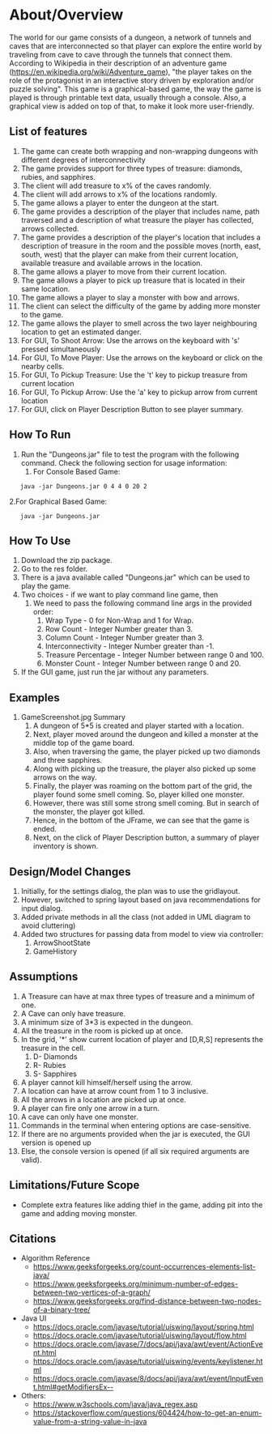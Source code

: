 # About/Overview

The world for our game consists of a dungeon, a network of tunnels and caves that are interconnected
so that player can explore the entire world by traveling from cave to cave through the tunnels that
connect them. According to Wikipedia in their description of an adventure
game (<https://en.wikipedia.org/wiki/Adventure_game>), "the player takes on the role of the
protagonist in an interactive story driven by exploration and/or puzzle solving". This game is a
graphical-based game, the way the game is played is through printable text data, usually through a
console. Also, a graphical view is added on top of that, to make it look more user-friendly.

## List of features

1. The game can create both wrapping and non-wrapping dungeons with different degrees of
   interconnectivity
2. The game provides support for three types of treasure: diamonds, rubies, and sapphires.
3. The client will add treasure to x% of the caves randomly.
4. The client will add arrows to x% of the locations randomly.
5. The game allows a player to enter the dungeon at the start.
6. The game provides a description of the player that includes name, path traversed and a
   description of what treasure the player has collected, arrows collected.
7. The game provides a description of the player's location that includes a description of treasure
   in the room and the possible moves (north, east, south, west) that the player can make from their
   current location, available treasure and available arrows in the location.
8. The game allows a player to move from their current location.
9. The game allows a player to pick up treasure that is located in their same location.
10. The game allows a player to slay a monster with bow and arrows.
11. The client can select the difficulty of the game by adding more monster to the game.
12. The game allows the player to smell across the two layer neighbouring location to get an
    estimated danger.
13. For GUI, To Shoot Arrow: Use the arrows on the keyboard with 's' pressed simultaneously
14. For GUI, To Move Player: Use the arrows on the keyboard or click on the nearby cells.
15. For GUI, To Pickup Treasure: Use the 't' key to pickup treasure from current location
16. For GUI, To Pickup Arrow: Use the 'a' key to pickup arrow from current location
17. For GUI, click on Player Description Button to see player summary.

## How To Run

1. Run the "Dungeons.jar" file to test the program with the following command. Check the following
   section for usage information:
    1. For Console Based Game:

```console
   java -jar Dungeons.jar 0 4 4 0 20 2
```

2.For Graphical Based Game:

```console
   java -jar Dungeons.jar
```

## How To Use

1. Download the zip package.
2. Go to the res folder.
3. There is a java available called "Dungeons.jar" which can be used to play the game.
4. Two choices - if we want to play command line game, then
    1. We need to pass the following command line args in the provided order:
        1. Wrap Type - 0 for Non-Wrap and 1 for Wrap.
        2. Row Count - Integer Number greater than 3.
        3. Column Count - Integer Number greater than 3.
        4. Interconnectivity - Integer Number greater than -1.
        5. Treasure Percentage - Integer Number between range 0 and 100.
        6. Monster Count - Integer Number between range 0 and 20.
5. If the GUI game, just run the jar without any parameters.

## Examples

1. GameScreenshot.jpg Summary
    1. A dungeon of 5*5 is created and player started with a location.
    2. Next, player moved around the dungeon and killed a monster at the middle top of the game
       board.
    3. Also, when traversing the game, the player picked up two diamonds and three sapphires.
    4. Along with picking up the treasure, the player also picked up some arrows on the way.
    5. Finally, the player was roaming on the bottom part of the grid, the player found some smell
       coming. So, player killed one monster.
    6. However, there was still some strong smell coming. But in search of the monster, the player
       got killed.
    7. Hence, in the bottom of the JFrame, we can see that the game is ended.
    8. Next, on the click of Player Description button, a summary of player inventory is shown.

## Design/Model Changes

1. Initially, for the settings dialog, the plan was to use the gridlayout.
2. However, switched to spring layout based on java recommendations for input dialog.
3. Added private methods in all the class (not added in UML diagram to avoid cluttering)
4. Added two structures for passing data from model to view via controller:
    1. ArrowShootState
    2. GameHistory

## Assumptions

1. A Treasure can have at max three types of treasure and a minimum of one.
2. A Cave can only have treasure.
3. A minimum size of 3*3 is expected in the dungeon.
4. All the treasure in the room is picked up at once.
5. In the grid, '*' show current location of player and [D,R,S] represents the treasure in the cell.
    1. D- Diamonds
    2. R- Rubies
    3. S- Sapphires
6. A player cannot kill himself/herself using the arrow.
7. A location can have at arrow count from 1 to 3 inclusive.
8. All the arrows in a location are picked up at once.
9. A player can fire only one arrow in a turn.
10. A cave can only have one monster.
11. Commands in the terminal when entering options are case-sensitive.
12. If there are no arguments provided when the jar is executed, the GUI version is opened up
13. Else, the console version is opened (if all six required arguments are valid).

## Limitations/Future Scope

- Complete extra features like adding thief in the game, adding pit into the game and adding moving
  monster.

## Citations

- Algorithm Reference
    - <https://www.geeksforgeeks.org/count-occurrences-elements-list-java/>
    - <https://www.geeksforgeeks.org/minimum-number-of-edges-between-two-vertices-of-a-graph/>
    - <https://www.geeksforgeeks.org/find-distance-between-two-nodes-of-a-binary-tree/>
- Java UI
    - <https://docs.oracle.com/javase/tutorial/uiswing/layout/spring.html>
    - <https://docs.oracle.com/javase/tutorial/uiswing/layout/flow.html>
    - <https://docs.oracle.com/javase/7/docs/api/java/awt/event/ActionEvent.html>
    - <https://docs.oracle.com/javase/tutorial/uiswing/events/keylistener.html>
    - <https://docs.oracle.com/javase/8/docs/api/java/awt/event/InputEvent.html#getModifiersEx-->
- Others:
    - <https://www.w3schools.com/java/java_regex.asp>
    - <https://stackoverflow.com/questions/604424/how-to-get-an-enum-value-from-a-string-value-in-java>
